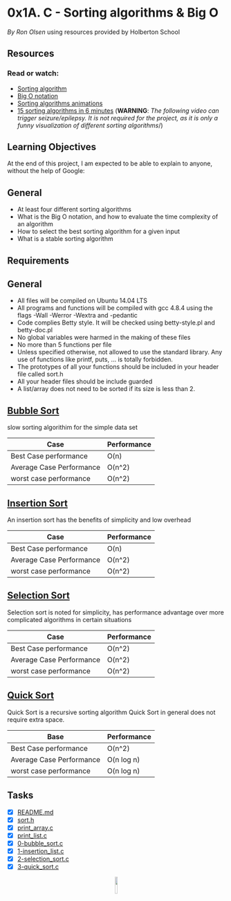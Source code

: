 # 0x1A. C - Sorting algorithms & Big O

_By Ron Olsen_ using resources provided by Holberton School

## Resources

### Read or watch:

- [Sorting algorithm](https://intranet.hbtn.io/rltoken/vyoWOURQXvWXdDMOjNCX0g)
- [Big O notation](https://intranet.hbtn.io/rltoken/FVWieykvBijR36tQp-m2kQ)
- [Sorting algorithms animations](https://intranet.hbtn.io/rltoken/4FGrd5YUiLdXLCFP9E-mWg)
- [15 sorting algorithms in 6 minutes](https://intranet.hbtn.io/rltoken/gRYQqi0DMBFkW-yM2n7ydw) \(**WARNING**: _The following video can trigger seizure/epilepsy. It is not required for the project, as it is only a funny visualization of different sorting algorithms_/)

## Learning Objectives

At the end of this project, I am expected to be able to explain to anyone, without the help of Google:

## General

- At least four different sorting algorithms
- What is the Big O notation, and how to evaluate the time complexity of an algorithm
- How to select the best sorting algorithm for a given input
- What is a stable sorting algorithm

## Requirements

## General

- All files will be compiled on Ubuntu 14.04 LTS
- All programs and functions will be compiled with gcc 4.8.4 using the flags -Wall -Werror -Wextra and -pedantic
- Code complies Betty style. It will be checked using betty-style.pl and betty-doc.pl
- No global variables were harmed in the making of these files
- No more than 5 functions per file
- Unless specified otherwise, not allowed to use the standard library. Any use of functions like printf, puts, … is totally forbidden.
- The prototypes of all your functions should be included in your header file called sort.h
- All your header files should be include guarded
- A list/array does not need to be sorted if its size is less than 2.

## [Bubble Sort](https://github.com/ronroeandassociates/sorting_algorithms/blob/main/0-O)

slow sorting algorithim for the simple data set

| Case                     | Performance |
| ------------------------ | ----------- |
| Best Case performance    | O(n)        |
| Average Case Performance | O(n^2)      |
| worst case performance   | O(n^2)      |

## [Insertion Sort](https://github.com/ronroeandassociates/sorting_algorithms/blob/main/1-O)

An insertion sort has the benefits of simplicity and low overhead

| Case                     | Performance |
| ------------------------ | ----------- |
| Best Case performance    | O(n)        |
| Average Case Performance | O(n^2)      |
| worst case performance   | O(n^2)      |

## [Selection Sort](https://github.com/ronroeandassociates/sorting_algorithms/blob/main/2-O)

Selection sort is noted for simplicity, has performance advantage over more complicated algorithms in certain situations

| Case                     | Performance |
| ------------------------ | ----------- |
| Best Case performance    | O(n^2)      |
| Average Case Performance | O(n^2)      |
| worst case performance   | O(n^2)      |

## [Quick Sort](https://github.com/ronroeandassociates/sorting_algorithms/blob/main/3-O)

Quick Sort is a recursive sorting algorithm Quick Sort in general does not require extra space.

| Base                     | Performance |
| ------------------------ | ----------- |
| Best Case performance    | O(n^2)      |
| Average Case Performance | O(n log n)  |
| worst case performance   | O(n log n)  |

## Tasks

- [x] [README.md](https://github.com/ronroeandassociates/sorting_algorithms/blob/main/README.md)
- [x] [sort.h](https://github.com/ronroeandassociates/sorting_algorithms/blob/main/sort.h)
- [x] [print_array.c](https://github.com/ronroeandassociates/sorting_algorithms/blob/main/print_array.c)
- [x] [print_list.c](https://github.com/ronroeandassociates/sorting_algorithms/blob/main/print_list.c)
- [x] [0-bubble_sort.c](https://github.com/ronroeandassociates/sorting_algorithms/blob/main/0-bubble_sort.c)
- [x] [1-insertion_list.c](https://github.com/ronroeandassociates/sorting_algorithms/blob/main/1-insertion_sort_list.c)
- [x] [2-selection_sort.c](https://github.com/ronroeandassociates/sorting_algorithms/blob/main/2-selection_sort.c)
- [x] [3-quick_sort.c](https://github.com/ronroeandassociates/sorting_algorithms/blob/main/3-quick_sort.c)

<p align="center">
<img src="../images/roeHR-01.png" width=10% height=10%>
</p>
